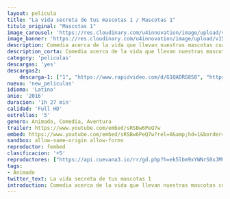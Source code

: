 ```yaml
---
layout: pelicula
title: "La vida secreta de tus mascotas 1 / Mascotas 1"
titulo_original: "Mascotas 1"
image_carousel: 'https://res.cloudinary.com/u4innovation/image/upload/v1564198035/MASCOTA1POSTER-min_kbt6bx.jpg'
image_banner: 'https://res.cloudinary.com/u4innovation/image/upload/v1564198036/MASCOTAS1-BANNER-min_xn1xrc.jpg'
description: Comedia acerca de la vida que llevan nuestras mascotas cuando cerramos la puerta detrás de nosotros camino del trabajo o del colegio.
description_corta: Comedia acerca de la vida que llevan nuestras mascotas cuando cerramos la puerta detrás de nosotros camino del trabajo o del colegio.
category: 'peliculas'
descargas: 'yes'
descargas2:
    descarga-1: ["1", "https://www.rapidvideo.com/d/G1QADRG8S0", "https://www.google.com/s2/favicons?domain=openload.co","OpenLoad","https://res.cloudinary.com/imbriitneysam/image/upload/v1541473684/mexico.png", "Latino", "Full HD"]
nuevo: 'new_peliculas'
idioma: 'Latino'
anio: '2016'
duracion: '1h 27 min'
calidad: 'Full HD'
estrellas: '5'
genero: Animado, Comedia, Aventura
trailer: https://www.youtube.com/embed/sRSBw6PeQ7w
embed: https://www.youtube.com/embed/sRSBw6PeQ7w?rel=0&amp;hd=1&border=0&wmode=opaque&enablejsapi=1&modestbranding=1&controls=1&showinfo=1
sandbox: allow-same-origin allow-forms
reproductor: fembed
clasificacion: '+5'
reproductores: ["https://api.cuevana3.io/rr/gd.php?h=ek5lbm9xYWNrS0xJMVp5b21KREk0dFBLbjVkaHhkRGdrOG1jbnBpUnhhS1Z6V1prWkx5aXladllkb2F0bHRQZnBxZDFaMmpOMDlYVHZYNlZxZEhOd2NXU3FadVkyUT09"]
tags:
- Animado
twitter_text: La vida secreta de tus mascotas 1
introduction: Comedia acerca de la vida que llevan nuestras mascotas cuando cerramos la puerta detrás de nosotros camino del trabajo o del colegio.
---
```












